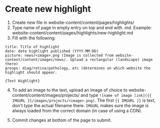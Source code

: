 # Create new highlight

1. Create new file in website-content/content/pages/highlights/
2. Type name of page in empty entry on top and end with .md. Example: website-content/content/pages/highlights/new-highlight.md
3. Fill with the following:
```
title: Title of highlight
date: date highlight published (YYYY-MM-DD)
picture: news/<image>.png (Image is collected from website-content/content/images/news/. Upload a rectangular (landscape) image there)
groups: diag/retina/pathology, etc (determines on which website the highlight should appear.

{Text Highlight}
```
4. To add an image to the text, upload an image of choice to website-content/content/images/projects/ and type `![name of image link]({{ IMGURL }}/images/projects/<image>.png)`. The first `{{ IMGURL }}` is text, don't type the actual filename there. `IMGURL` makes sure the image is always loaded from the correct domain (in case of using a CDN).

5. Commit changes at bottom of the page to submit.
